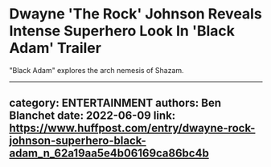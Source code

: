 # Dwayne 'The Rock' Johnson Reveals Intense Superhero Look In 'Black Adam' Trailer

"Black Adam" explores the arch nemesis of Shazam.

---
category: ENTERTAINMENT
authors: Ben Blanchet
date: 2022-06-09
link: https://www.huffpost.com/entry/dwayne-rock-johnson-superhero-black-adam_n_62a19aa5e4b06169ca86bc4b
---
